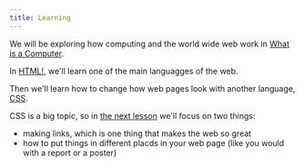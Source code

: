 ```yaml
---
title: Learning
---
```


We will be exploring how computing and the world wide web work in [What is a Computer](computing-html).

In [HTML!](html), we'll learn one of the main languagges of the web. 

Then we'll learn how to change how web pages look with another language, [CSS](css).

CSS is a big topic, so in [the next lesson](links-layout) we'll focus on two things:
- making links, which is one thing that makes the web so great
- how to put things in different placds in your web page (like you would with a report or a poster)
